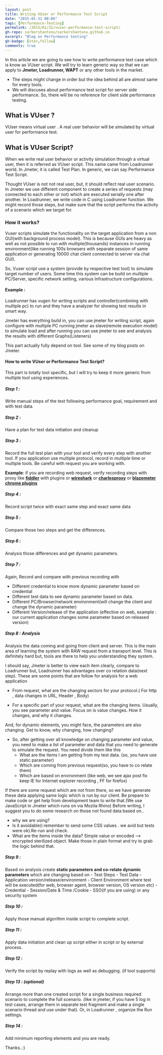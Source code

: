 ```yaml
---
layout: post
title: Writing VUser or Performance Test Script
date: "2015-01-31 08:06"
tags: [Performance-Testing]
permalink: /2015/01/31/vuser-performance-test-script/
gh-repo: sarkershantonu/sarkershantonu.github.io
excerpt: "Blog on Performance testing"
gh-badge: [star,follow]
comments: true
---
```

In this article we are going to see how to write performance test case which is know as VUser script. We will try to learn generic way so that we can apply to **Jmeter, Loadrunner, WAPT** or any other tools in the market. 

- The steps might change in order but the idea behind all are almost same for every tools.
- We will discuses about performance test script for server side performance. So, there will be no reference for client side performance testing.

## What is VUser ?
VUser means virtual user . A real user behavior will be simulated by virtual user for performance test.

## What is VUser Script?
When we write real user behavior or activity simulation through a virtual user, then it is referred as VUser script. This name came from Loadrunner world. In Jmeter, it is called Test Plan. In generic, we can say Performance Test Script.

Thought VUser is not not real user, but, it should reflect real user scenario. In Jmeter we use different component to create a series of requests (may connected to each other or not) which are executed serially one after another. In Loadrunner, we write code in C using Loadrunner function. We might record those steps, but make sure that the script performs the activity of a scenario which we target for.

### How it works?
Vuser scripts simulate the functionality on the target application from a non GUI(with background process model). This is because GUIs are heavy as well as not possible to run with multiple(thousands) instances in running environment(like running 100s browsers with separate session of same application or generating 10000 chat client connected to server via chat GUI). 

So, Vuser script use a system (provide by respective test tool) to simulate target number of users. Some time this system can be build on multiple PC/Server, specific network setting, various Infrastructure configurations.

#### Example : 
Loadrunner has vugen for writing scripts and controller(combining with multiple pc) to run and they have a analyzer for showing test results in smart way. 

Jmeter has everything build in, you can use jmeter for writing script, again configure with multiple PC running jmeter as slave(remote execution model) to simulate load and after running you can use jmeter to see and analysis the results with different Graphs(Listeners)

This part actually fully depend on tool. See some of my blog posts on Jmeter. 

#### How to write VUser or Performance Test Script?
This part is totally tool specific, but I will try to keep it more generic from multiple tool using experiences.

##### Step 1 : 
Write manual steps of the test following performance goal, requirement and with test data.

##### Step 2 : 
Have a plan for test data initiation and cleanup

##### Step 3 : 
Record the full test plan with your tool and verify every step with another tool. If you application use multiple protocol, record in multiple time or multiple tools. Be careful with request you are working with. 

**Example**: if you are recording web request, verify recording steps with proxy like [**fiddler**](http://www.telerik.com/fiddler) with plugins or [**wireshark**](https://www.wireshark.org/download.html) or [**charlesproxy**](http://www.charlesproxy.com/) or [**blazemeter chrome plugins**](https://chrome.google.com/webstore/detail/blazemeter-the-continuous/mbopgmdnpcbohhpnfglgohlbhfongabi?hl=en)

##### Step 4 : 
Record script twice with exact same step and exact same data

##### Step 5 : 
Compare those two steps and get the differences.

##### Step 6 : 
Analysis those differences and get dynamic parameters.

##### Step 7 : 
Again, Record and compare with previous recording with
- Different credential to know more dynamic parameter based on credential
- Different test data to see dynamic parameter based on data.
- Different PC/Browser/network environment(will change the client and change the dynamic parameter)
- Different Version/release of the application (effective on web, example : our current application changes some parameter based on released version)

##### Step 8 : Analysis
Analysis the data coming and going from client and server. This is the main area of learning the system with RAW request from a transport level. This is definitely hard but, tools are there to help you understanding they system.

I should say, Jmeter is better to view each item clearly, compare to Loadrunner but, Loadrunner has advantages over co relation data(next step). These are some points that are follow for analysis for a web application

- From request, what are the changing sectors for your protocol.( For http , data changes in URL, Header , Body)

- For a specific part of your request, what are the changing items.  Usually, you see parameter and value. Focus on is value changes. How it changes, and why it changes.

And, for dynamic elements, you might face, the parameters are also changing. Get to know, why changing, how changing?

- So, after getting over all knowledge on changing parameter and value, you need to make a list of parameter and data that you need to generate to simulate the request. You need divide them like this
    - What are the items I am getting from my test data. (so, you have use static parameter)
    - Which are coming from previous request(so, you have to co relate them)
    - Which are based on environment (like web, we see ajax post fix keep IE for Internet explorer recording , FF for firefox)

If there are some request which are not from there, so we have generate these data applying same logic which is run by our client. Be prepare to make code or get help from development team to write that.(We use JavaScript in Jmeter which runs on via Mozila Rhino)
Before writing, I suggest you to do some research on those not found data based on..
- why we are using?
- Is it avoidable(i remember to send some CSS values . we avid but tests were ok).Re-run and check.
- What are the items inside the data? Simple value or encoded –> encrypted sterilized object. Make those in plain format and try to grab the logic behind that.

##### Step 9 : 
Based on analysis create **static parameters and co-relate dynamic parameters** which are changing based on
    - Test Steps
    - Test Data
    - Application version/release/environment
    - Client Environment where test will be executed(for web, browser agent, browser version, OS version etc)
    - Credential
    - Session/Date & Time /Cookie
    - SSO(if you are using) or any security system
    
##### Step 10 : 
Apply those manual algorithm inside script to complete script.

##### Step 11 : 
Apply data initiation and clean up script either in script or by external process.

##### Step 12 : 
Verify the script by replay with logs as well as debugging. (if tool supports)

##### Step 13 : (optional)
Arrange more than one created script for a single business required scenario to complete the full scenario. (like in jmeter, if you have 5 log in test cases, arrange them in separate test fragment and make a single scenario thread and use under that). Or, in Loadrunner , organize the Run settings.

##### Step 14 :
Add minimum reporting elements and you are ready.

Thanks..:)
